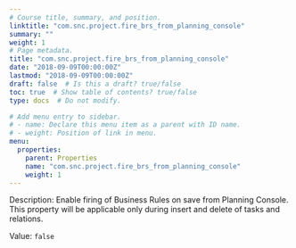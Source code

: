 ```yaml
---
# Course title, summary, and position.
linktitle: "com.snc.project.fire_brs_from_planning_console"
summary: ""
weight: 1
# Page metadata.
title: "com.snc.project.fire_brs_from_planning_console"
date: "2018-09-09T00:00:00Z"
lastmod: "2018-09-09T00:00:00Z"
draft: false  # Is this a draft? true/false
toc: true  # Show table of contents? true/false
type: docs  # Do not modify.

# Add menu entry to sidebar.
# - name: Declare this menu item as a parent with ID name.
# - weight: Position of link in menu.
menu:
  properties:
    parent: Properties
    name: "com.snc.project.fire_brs_from_planning_console"
    weight: 1
---
```


Description: Enable firing of Business Rules on save from Planning Console. This property will be applicable only during insert and delete of tasks and relations.


Value: `false`